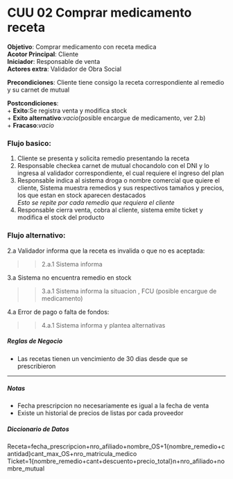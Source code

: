 # CUU 02 Comprar medicamento receta  
**Objetivo**: Comprar medicamento con receta medica  
**Acotor Principal**: Cliente  
**Iniciador**: Responsable de venta  
**Actores extra**: Validador de Obra Social  

**Precondiciones**: Cliente tiene consigo la receta correspondiente al remedio y su carnet de mutual

**Postcondiciones**:  
    + **Exito**:Se registra venta y modifica stock  
    + **Exito alternativo**:*vacio*\(posible encargue de medicamento, ver 2.b\)  
    + **Fracaso**:*vacio*  

### Flujo basico:
1.	Cliente se presenta y solicita remedio presentando la receta  
2.	Responsable checkea carnet de mutual chocandolo con el DNI y lo ingresa al validador correspondiente, el cual requiere el ingreso del plan  
3.	Responsable indica al sistema droga o nombre comercial que quiere el cliente, Sistema muestra remedios y sus respectivos tamaños y precios, los que estan en stock aparecen destacados    
*Esto se repite por cada remedio que requiera el cliente*
4.	Responsable cierra venta, cobra al cliente, sistema emite ticket y modifica el stock del producto  

### Flujo alternativo:
2.a Validador informa que la receta es invalida o que no es aceptada:  
>>2.a.1 Sistema informa

3.a Sistema no encuentra remedio en stock  
>>3.a.1 Sistema informa la situacion , FCU \(posible encargue de medicamento\)
 
4.a Error de pago o falta de fondos:  
>>4.a.1 Sistema informa y plantea alternativas  

##### Reglas de Negocio
* Las recetas tienen un vencimiento de 30 dias desde que se prescribieron  

---

##### Notas
- Fecha prescripcion no necesariamente es igual a la fecha de venta  
- Existe un historial de precios de listas por cada proveedor  

##### Diccionario de Datos 
Receta=fecha_prescripcion+nro_afiliado+nombre_OS+1{nombre_remedio+cantidad}cant_max_OS+nro_matricula_medico  
Ticket=1{nombre_remedio+cant+descuento+precio_total}n+nro_afiliado+nombre_mutual  
